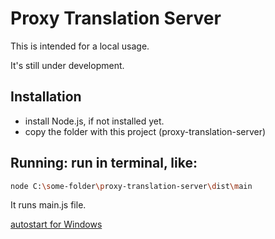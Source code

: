 # Proxy Translation Server

This is intended for a local usage.

It's still under development.

## Installation

- install Node.js, if not installed yet.
- copy the folder with this project (proxy-translation-server)

## Running: run in terminal, like:
```bash
node C:\some-folder\proxy-translation-server\dist\main
```
It runs main.js file.

[autostart for Windows](https://stackoverflow.com/questions/76766511/how-do-i-automatically-have-a-command-run-from-my-windows-10-command-prompt-when)
